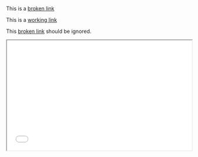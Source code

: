 This is a [broken link](https://github.com/mrsmrynk/bump-version/broken)

This is a [working link](https://github.com/mrsmrynk/bump-version)

This [broken link](../maps/bounding_box.html) should be ignored.

<iframe src="../maps/bounding_box.html" width="100%" height="300px"></iframe>
